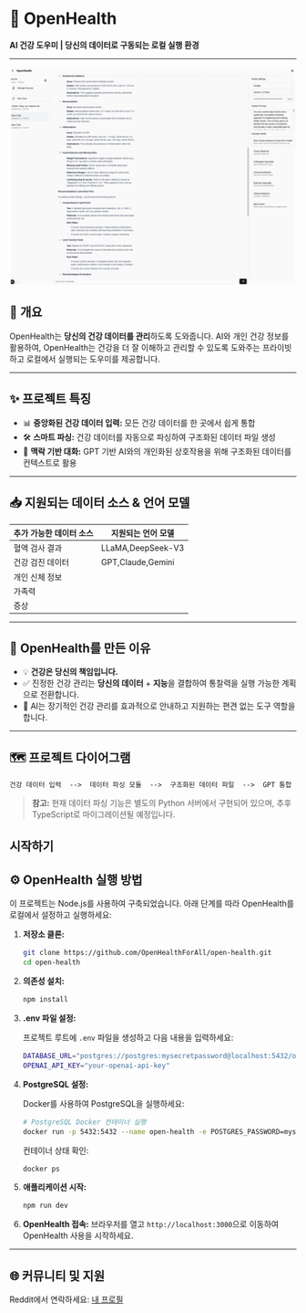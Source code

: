 # 🚀 **OpenHealth**

**AI 건강 도우미 | 당신의 데이터로 구동되는 로컬 실행 환경**

---

<p align="center">
  <img src="/intro/openhealth.gif" alt="OpenHealth 데모">
</p>

## 🌟 개요

OpenHealth는 **당신의 건강 데이터를 관리**하도록 도와줍니다. AI와 개인 건강 정보를 활용하여,
OpenHealth는 건강을 더 잘 이해하고 관리할 수 있도록 도와주는 프라이빗하고 로컬에서 실행되는 도우미를 제공합니다.

---

## ✨ 프로젝트 특징

- 📊 **중앙화된 건강 데이터 입력:** 모든 건강 데이터를 한 곳에서 쉽게 통합
- 🛠️ **스마트 파싱:** 건강 데이터를 자동으로 파싱하여 구조화된 데이터 파일 생성
- 🤝 **맥락 기반 대화:** GPT 기반 AI와의 개인화된 상호작용을 위해 구조화된 데이터를 컨텍스트로 활용

---

## 📥 지원되는 데이터 소스 & 언어 모델

| **추가 가능한 데이터 소스** | **지원되는 언어 모델** |
|----------------------------|------------------------|
| 혈액 검사 결과             | LLaMA,DeepSeek-V3      |
| 건강 검진 데이터           | GPT,Claude,Gemini      |
| 개인 신체 정보             |                        |
| 가족력                     |                        |
| 증상                       |                        |

---

## 🤔 OpenHealth를 만든 이유

- 💡 **건강은 당신의 책임입니다.**
- ✅ 진정한 건강 관리는 **당신의 데이터** + **지능**을 결합하여 통찰력을 실행 가능한 계획으로 전환합니다.
- 🧠 AI는 장기적인 건강 관리를 효과적으로 안내하고 지원하는 편견 없는 도구 역할을 합니다.

---

## 🗺️ 프로젝트 다이어그램

```plaintext
건강 데이터 입력  -->  데이터 파싱 모듈  -->  구조화된 데이터 파일  -->  GPT 통합
```

> **참고:** 현재 데이터 파싱 기능은 별도의 Python 서버에서 구현되어 있으며, 추후 TypeScript로 마이그레이션될 예정입니다.

## 시작하기

## ⚙️ OpenHealth 실행 방법

이 프로젝트는 Node.js를 사용하여 구축되었습니다. 아래 단계를 따라 OpenHealth를 로컬에서 설정하고 실행하세요:

1. **저장소 클론:**

   ```bash
   git clone https://github.com/OpenHealthForAll/open-health.git
   cd open-health
   ```

2. **의존성 설치:**

   ```bash
   npm install
   ```

3. **.env 파일 설정:**

   프로젝트 루트에 `.env` 파일을 생성하고 다음 내용을 입력하세요:
   ```bash
   DATABASE_URL="postgres://postgres:mysecretpassword@localhost:5432/open-health"
   OPENAI_API_KEY="your-openai-api-key"
   ```

4. **PostgreSQL 설정:**

   Docker를 사용하여 PostgreSQL을 실행하세요:

   ```bash
   # PostgreSQL Docker 컨테이너 실행
   docker run -p 5432:5432 --name open-health -e POSTGRES_PASSWORD=mysecretpassword -d postgres
   ```

   컨테이너 상태 확인:
   ```bash
   docker ps
   ```

5. **애플리케이션 시작:**

   ```bash
   npm run dev
   ```

6. **OpenHealth 접속:**
   브라우저를 열고 `http://localhost:3000`으로 이동하여 OpenHealth 사용을 시작하세요.

---

## 🌐 커뮤니티 및 지원

Reddit에서 연락하세요: [내 프로필](https://www.reddit.com/user/Dry_Steak30/) 
